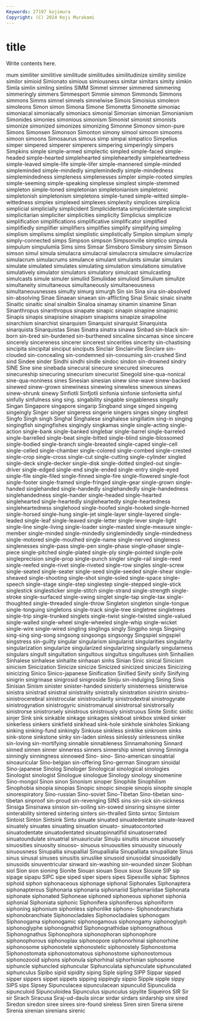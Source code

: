 ```yaml
---
Keywords: 27197 kojimura
Copyright: (C) 2024 Koji Murakami
---
```


# title

Write contents here.



mum similiter similitive similitude similitudes similitudinize simility
similize similor simioid Simionato simious simiousness simitar simitars simity simkin
Simla simlin simling simlins SIMM Simmel simmer simmered simmering simmeringly
simmers Simmesport Simmie simmon Simmonds Simmons simmons Simms simnel simnels
simnelwise Simois Simoisius simoleon simoleons Simon simon Simona Simone Simonetta
Simonette simoniac simoniacal simoniacally simoniacs simonial Simonian simonian Simonianism Simonides
simonies simonious simonism Simonist simonist simonists simonize simonized simonizes simonizing
Simonne Simonov simon-pure Simons Simonsen Simonson Simonton simony simool simoom
simooms simoon simoons Simosaurus simous simp simpai simpatico Simpelius simper
simpered simperer simperers simpering simperingly simpers Simpkins simple simple-armed simplectic
simpled simple-faced simple-headed simple-hearted simplehearted simpleheartedly simpleheartedness simple-leaved simple-life simple-lifer
simple-mannered simple-minded simpleminded simple-mindedly simplemindedly simple-mindedness simplemindedness simpleness simplenesses simpler
simple-rooted simples simple-seeming simple-speaking simplesse simplest simple-stemmed simpleton simple-toned simpletonian
simpletonianism simpletonic simpletonish simpletonism simpletons simple-tuned simple-witted simple-wittedness simplex simplexed
simplexes simplexity simplices simplicia simplicial simplicially simplicident Simplicidentata simplicidentate simplicist
simplicitarian simpliciter simplicities simplicity Simplicius simplicize simplification simplifications simplificative simplificator
simplified simplifiedly simplifier simplifiers simplifies simplify simplifying simpling simplism simplisms
simplist simplistic simplistically Simplon simplum simply simply-connected simps Simpson simpson
Simpsonville simptico simpula simpulum simpulumla Sims sims Simsar Simsboro Simsbury
simsim Simson simson simul simula simulacra simulacral simulacrcra simulacre simulacrize
simulacrum simulacrums simulance simulant simulants simular simulars simulate simulated simulates
simulating simulation simulations simulative simulatively simulator simulators simulatory simulcast simulcasting
simulcasts simule simuler simuliid Simuliidae simulioid Simulium simulize simultaneity simultaneous
simultaneously simultaneousness simultaneousnesses simulty simurg simurgh Sin sin Sina sina
sin-absolved sin-absolving Sinae Sinaean sinaean sin-afflicting Sinai Sinaic sinaic sinaite
Sinaitic sinaitic sinal sinalbin Sinaloa sinamay sinamin sinamine Sinan Sinanthropus
sinanthropus sinapate sinapic sinapin sinapine sinapinic Sinapis sinapis sinapisine sinapism
sinapisms sinapize sinapoline sinarchism sinarchist sinarquism Sinarquist sinarquist Sinarquista sinarquista
Sinarquistas Sinas Sinatra sinatra sinawa Sinbad sin-black sin-born sin-bred sin-burdened
sin-burthened sincaline sincamas since sincere sincerely sincereness sincerer sincerest sincerities
sincerity sin-chastising sincipita sincipital sinciput sinciputs Sinclair Sinclairville Sinclare sin-clouded
sin-concealing sin-condemned sin-consuming sin-crushed Sind sind Sindee sinder Sindhi sindhi
sindle sindoc sindon sin-drowned sindry SINE Sine sine sinebada sinecural
sinecure sinecured sinecures sinecureship sinecuring sinecurism sinecurist Sinegold sine-qua-nonical sine-qua-noniness
sines Sinesian sinesian sinew sine-wave sinew-backed sinewed sinew-grown sinewiness sinewing
sinewless sinewous sinews sinew-shrunk sinewy Sinfiotli Sinfjotli sinfonia sinfonie sinfonietta
sinful sinfully sinfulness sing sing. singability singable singableness singally Singan
Singapore singapore singarip Singband singe singed singeing singeingly Singer singer
singeress singerie singers singes singey singfest Singfo Singh singh Singhal
Singhalese singhalese singillatim sing-in singing singingfish singingfishes singingly singkamas single
single-acting single-action single-bank single-banked singlebar single-barrel single-barreled single-barrelled single-beat single-bitted
single-blind single-blossomed single-bodied single-branch single-breasted single-caped single-cell single-celled single-chamber single-colored
single-combed single-crested single-crop single-cross single-cut single-cutting single-cylinder singled single-deck single-decker
single-disk single-dotted singled-out single-driver single-edged single-end single-ended single-entry single-eyed single-file
single-filed single-finned single-fire single-flowered single-foot single-footer single-framed single-fringed single-gear single-grown
single-handed singlehanded single-handedly singlehandedly single-handedness singlehandedness single-hander single-headed single-hearted singlehearted
single-heartedly singleheartedly single-heartedness singleheartedness singlehood single-hoofed single-hooked single-horned single-horsed single-hung
single-jet single-layer single-layered single-leaded single-leaf single-leaved single-letter single-lever single-light single-line
single-living single-loader single-masted single-measure single-member single-minded single-mindedly singlemindedly single-mindedness single-motored
single-mouthed single-name single-nerved singleness singlenesses single-pass single-pen single-phase single-phaser single-piece
single-pitched single-plated single-ply single-pointed single-pole singleprecision single-prop single-punch singler single-rail
single-reed single-reefed single-rivet single-riveted single-row singles single-screw single-seated single-seater single-seed
single-seeded single-shear single-sheaved single-shooting single-shot single-soled single-space single-speech single-stage single-step
singlestep single-stepped single-stick singlestick singlesticker single-stitch single-strand single-strength single-stroke single-surfaced
single-swing singlet single-tap single-tax single-thoughted single-threaded single-throw Singleton singleton single-tongue
single-tonguing singletons single-track single-tree singletree singletrees single-trip single-trunked singlets single-twist
single-twisted single-valued single-walled single-wheel single-wheeled single-whip single-wicket single-wire single-wired singling
singlings singly Singpho sings Singsing sing-sing sing-song singsong singsongs singsongy
Singspiel singspiel singstress sin-guilty singular singularism singularist singularities singularity singularization
singularize singularized singularizing singularly singularness singulars singult singultation singultous singultus
singultuses sinh Sinhailien Sinhalese sinhalese sinhalite sinhasan sinhs Sinian Sinic
sinical Sinicism sinicism Sinicization Sinicize sinicize Sinicized sinicized sinicizes Sinicizing
sinicizing Sinico Sinico-japanese Sinification Sinified Sinify sinify Sinifying sinigrin sinigrinase
sinigrosid sinigroside Siniju sin-indulging Sining Sinis Sinisian Sinism sinister sinister-handed
sinisterly sinisterness sinisterwise sinistra sinistrad sinistral sinistrality sinistrally sinistration sinistrin
sinistro- sinistrocerebral sinistrocular sinistrocularity sinistrodextral sinistrogyrate sinistrogyration sinistrogyric sinistromanual sinistrorsal
sinistrorsally sinistrorse sinistrorsely sinistrous sinistrously sinistruous Sinite Sinitic sinitic sinjer
Sink sink sinkable sinkage sinkages sinkboat sinkbox sinked sinker sinkerless
sinkers sinkfield sinkhead sink-hole sinkhole sinkholes Sinkiang sinking sinking-fund sinkingly
Sinkiuse sinkless sinklike sinkroom sinks sink-stone sinkstone sinky sin-laden sinless
sinlessly sinlessness sinlike sin-loving sin-mortifying sinnable sinnableness Sinnamahoning Sinnard sinned
sinnen sinner sinneress sinners sinnership sinnet sinning Sinningia sinningly sinningness
sinnowed Sino- sino- Sino-american sinoatrial sinoauricular Sino-belgian sin-offering Sino-german Sinogram
sinoidal Sino-japanese Sinolog Sinologer Sinological sinological sinologies Sinologist sinologist Sinologue
sinologue Sinology sinology sinomenine Sino-mongol Sinon sinon Sinonism sinoper Sinophile
Sinophilism Sinophobia sinopia sinopias Sinopic sinopic sinopie sinopis sinopite sinople
sinorespiratory Sino-russian Sino-soviet Sino-Tibetan Sino-tibetan sino-tibetan sinproof sin-proud sin-revenging SINS
sins sin-sick sin-sickness Sinsiga Sinsinawa sinsion sin-soiling sin-sowed sinsring sinsyne
sinter sinterability sintered sintering sinters sin-thralled Sinto sintoc Sintoism Sintoist
Sinton Sintsink Sintu sinuate sinuated sinuatedentate sinuate-leaved sinuately sinuates sinuating
sinuation sinuato- sinuatocontorted sinuatodentate sinuatodentated sinuatopinnatifid sinuatoserrated sinuatoundulate sinuatrial sinuauricular
Sinuiju sinuitis sinuose sinuosely sinuosities sinuosity sinuoso- sinuous sinuousities sinuousity
sinuously sinuousness Sinupallia sinupallial Sinupallialia Sinupalliata sinupalliate Sinus sinus sinusal
sinuses sinusitis sinuslike sinusoid sinusoidal sinusoidally sinusoids sinuventricular sinward sin-washing
sin-wounded sinzer Siobhan siol Sion sion sioning Sionite Siouan siouan
Sioux sioux Siouxie SIP sip sipage sipapu SIPC sipe siped
siper sipers sipes Sipesville siphac Siphnos siphoid siphon siphonaceous siphonage
siphonal Siphonales Siphonaptera siphonapterous Siphonaria siphonaria siphonariid Siphonariidae Siphonata siphonate
siphonated Siphoneae siphoned siphoneous siphonet siphonia siphonial Siphoniata siphonic Siphonifera
siphoniferous siphoniform siphoning siphonium siphonless siphonlike siphono- Siphonobranchiata siphonobranchiate Siphonocladales
Siphonocladiales siphonogam Siphonogama siphonogamic siphonogamous siphonogamy siphonoglyph siphonoglyphe siphonognathid Siphonognathidae
siphonognathous Siphonognathus Siphonophora siphonophoran siphonophore siphonophorous siphonoplax siphonopore siphonorhinal siphonorhine
siphonosome siphonostele siphonostelic siphonostely Siphonostoma Siphonostomata siphonostomatous siphonostome siphonostomous siphonozooid
siphons siphonula siphorhinal siphorhinian siphosome siphuncle siphuncled siphuncular Siphunculata siphunculate
siphunculated siphunculus Sipibo sipid sipidity siping Siple sipling SIPP Sippar
sipped sipper sippers sippet sippets sipping sippingly sippio Sipple sipple
sippy SIPS sips Sipsey Sipunculacea sipunculacean sipunculid Sipunculida sipunculoid Sipunculoidea
Sipunculus sipunculus sipylite Siqueiros SIR Sir sir Sirach Siracusa Siraj-ud-daula
sircar sirdar sirdars sirdarship sire sired Siredon siredon siree sirees
sire-found sireless Siren siren Sirena sirene Sirenia sirenian sirenians sirenic
